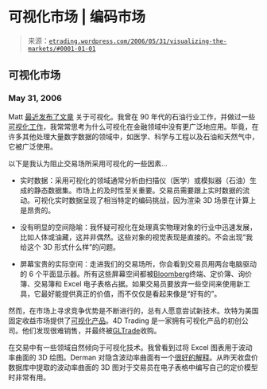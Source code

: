 <!--yml

类别：未分类

日期：2024-05-12 19:54:09

-->

# 可视化市场 | 编码市场

> 来源：[`etrading.wordpress.com/2006/05/31/visualizing-the-markets/#0001-01-01`](https://etrading.wordpress.com/2006/05/31/visualizing-the-markets/#0001-01-01)

## 可视化市场

### May 31, 2006

Matt [最近发布了文章](http://mdavey.wordpress.com/2006/05/25/vol-surface-visualization/) 关于可视化。我曾在 90 年代的石油行业工作，并做过一些[可视化工作](http://www.slb.com/content/services/software/reseng/eclipse_pre_post/floviz.asp)，我常常思考为什么可视化在金融领域中没有更广泛地应用。毕竟，在许多其他处理大量数字数据的领域中，如医学、科学与工程以及石油和天然气中，它被广泛使用。

以下是我认为阻止交易场所采用可视化的一些因素...

+   实时数据：采用可视化的领域通常分析由扫描仪（医学）或模拟器（石油）生成的静态数据集。市场上的及时性至关重要。交易员需要跟上实时数据的流动。可视化实时数据呈现了相当特定的编码挑战，因为渲染 3D 场景在计算上是昂贵的。

+   没有明显的空间隐喻：我怀疑可视化在处理真实物理对象的行业中迅速发展，比如人体或油藏，这并非偶然。这些对象的视觉表现是直接的。不会出现“我给这个 3D 形式什么样”的问题。

+   屏幕宝贵的实际空间：走进我们的交易场所，你会看到交易员用两台电脑驱动的 6 个平面显示器。所有这些屏幕空间都被[Bloomberg](http://www.bloomberg.com)终端、定价簿、询价簿、交易簿和 Excel 电子表格占据。如果交易员要放弃一些空间来使用新工具，它最好能提供真正的价值，而不仅仅是看起来像是“好有的”。

然而，在市场上寻求竞争优势是不断进行的，总有人愿意尝试新技术。坎特为美国固定收益市场提供了[可视化产品](http://www.cantordirect.com/dataprod/g3/index.htm)。4D Trading 是一家拥有可视化产品的初创公司。他们发现很难销售，并最终被[GLTrade](http://www.gltrade.com)收购。

在交易中有一些领域自然倾向于可视化技术。我曾看到过将 Excel 图表用于波动率曲面的 3D 绘图。Derman 对隐含波动率曲面有一个[很好的解释](http://www.ederman.com/new/docs/euronext-volatility_smile.pdf)。从昨天收盘价数据库中提取的波动率曲面的 3D 图对于交易员在电子表格中编写自己的定价模型时非常有用。
